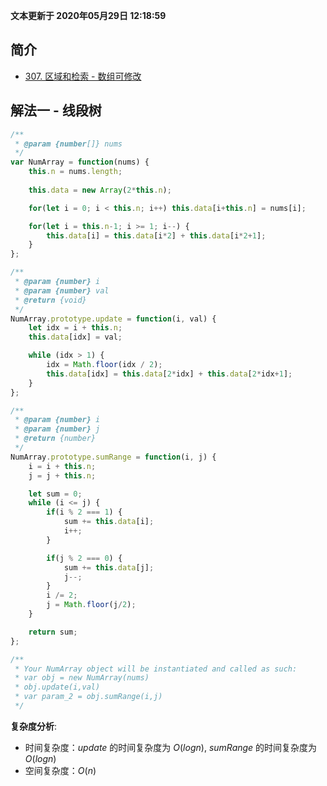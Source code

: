 **文本更新于 2020年05月29日 12:18:59**
## 简介
- [307. 区域和检索 - 数组可修改](https://leetcode-cn.com/problems/range-sum-query-mutable/)


## 解法一 - 线段树
```javascript
/**
 * @param {number[]} nums
 */
var NumArray = function(nums) {
    this.n = nums.length;
    
    this.data = new Array(2*this.n);

    for(let i = 0; i < this.n; i++) this.data[i+this.n] = nums[i];

    for(let i = this.n-1; i >= 1; i--) {
        this.data[i] = this.data[i*2] + this.data[i*2+1];
    }
};

/** 
 * @param {number} i 
 * @param {number} val
 * @return {void}
 */
NumArray.prototype.update = function(i, val) {
    let idx = i + this.n;
    this.data[idx] = val;

    while (idx > 1) {
        idx = Math.floor(idx / 2);
        this.data[idx] = this.data[2*idx] + this.data[2*idx+1];
    }
};

/** 
 * @param {number} i 
 * @param {number} j
 * @return {number}
 */
NumArray.prototype.sumRange = function(i, j) {
    i = i + this.n;
    j = j + this.n;

    let sum = 0;
    while (i <= j) {
        if(i % 2 === 1) {
            sum += this.data[i];
            i++;
        }

        if(j % 2 === 0) {
            sum += this.data[j];
            j--;
        }
        i /= 2;
        j = Math.floor(j/2);
    }

    return sum;
};

/** 
 * Your NumArray object will be instantiated and called as such:
 * var obj = new NumArray(nums)
 * obj.update(i,val)
 * var param_2 = obj.sumRange(i,j)
 */
```
**复杂度分析**:
- 时间复杂度：$update$ 的时间复杂度为 $O(logn)$, $sumRange$ 的时间复杂度为 $O(logn)$
- 空间复杂度：$O(n)$